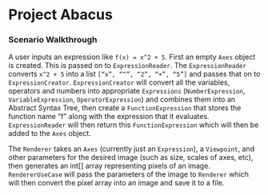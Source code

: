 # Project Abacus

### Scenario Walkthrough

A user inputs an expression like `f(x) = x^2 + 5`. First an empty `Axes` object is created. This is passed on to `ExpressionReader`. The `ExpressionReader` converts `x^2 + 5` into a list `[“x”, “^”, “2”, “+”, “5”]` and passes that on to `ExpressionCreator`. `ExpressionCreator` will convert all the variables, operators and numbers into appropriate `Expressions` (`NumberExpression`, `VariableExpression`, `OperatorExpression`) and combines them into an Abstract Syntax Tree, then create a `FunctionExpression` that stores the function name “f” along with the expression that it evaluates. `ExpressionReader` will then return this `FunctionExpression` which will then be added to the `Axes` object.

The `Renderer` takes an `Axes` (currently just an `Expression`), a `Viewpoint`, and other parameters for the desired image (such as size, scales of axes, etc), then generates an int[] array representing pixels of an image. `RendererUseCase` will pass the parameters of the image to `Renderer` which will then convert the pixel array into an image and save it to a file.

